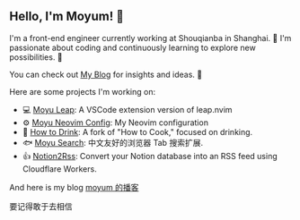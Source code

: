 ## Hello, I'm Moyum! 👋
I'm a front-end engineer currently working at Shouqianba in Shanghai. 🌆 I'm passionate about coding and continuously learning to explore new possibilities. 🚀

You can check out [My Blog](https://moyum.top) for insights and ideas. 📝

Here are some projects I'm working on:

- 💻 [Moyu Leap](https://github.com/MoYuM/moyu-leap): A VSCode extension version of leap.nvim 
- ⚙️ [Moyu Neovim Config](https://github.com/MoYuM/nvim): My Neovim configuration 
- 🍹 [How to Drink](https://github.com/MoYuM/HowToDrink): A fork of "How to Cook," focused on drinking.
- 🐟 [Moyu Search](https://chromewebstore.google.com/detail/moyu-search/bomgjaoflafjgeojbdakogolgdingcib?authuser=0&hl=zh-CN): 中文友好的浏览器 Tab 搜索扩展.
- 👍 [Notion2Rss](https://github.com/MoYuM/notion2rss): Convert your Notion database into an RSS feed using Cloudflare Workers.

And here is my blog
[moyum 的播客](https://moyum.top)

要记得敢于去相信

